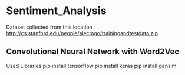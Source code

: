 # Sentiment_Analysis

Dataset collected from this location
http://cs.stanford.edu/people/alecmgo/trainingandtestdata.zip

## Convolutional Neural Network with Word2Vec
Used Libraries
pip install tensorflow
pip install keras
pip install gensim
